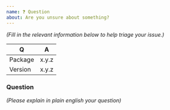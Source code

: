 ```yaml
---
name: ❓ Question
about: Are you unsure about something?
---
```


_(Fill in the relevant information below to help triage your issue.)_

| Q       | A     |
|---------|-------|
| Package | x.y.z |
| Version | x.y.z |

### Question

_(Please explain in plain english your question)_
